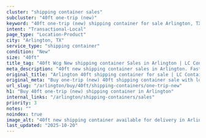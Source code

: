 ```yaml
---
cluster: "shipping container sales"
subcluster: "40ft one-trip (new)"
keyword: "40ft one-trip (new) shipping container for sale Arlington, TX"
intent: "Transactional-Local"
page_type: "Location-Product"
city: "Arlington, TX"
service_type: "shipping container"
condition: "New"
size: "40ft"
title_tag: "40ft Wcg New shipping container Sales in Arlington | LC Container"
meta_description: "40ft new shipping container sales in Arlington. Fast delivery, competitive pricing. Serving shipping containers area. Quote ID: 7WH. Call (214) 524-4168 for your free quote today."
original_title: "Arlington 40ft shipping container for sale | LC Container"
original_meta: "Buy one-trip (new) 40ft shipping container sale with local delivery in Arlington, TX. LC Container — local Since 2003. Request a fast quote today."
url_slug: "/arlington/buy/40ft/shipping-containers/one-trip-new"
h1: "Buy 40ft one-trip (new) shipping container in Arlington"
internal_links: "/arlington/shipping-containers/sales"
priority: 3
notes: ""
noindex: true
image_alt: "40ft new shipping container available for delivery in Arlington"
last_updated: "2025-10-20"
---
```


<!-- TODO: Add unique city/inventory copy, images, and internal links here. -->
